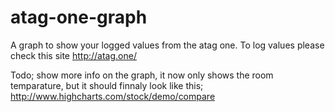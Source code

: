 # atag-one-graph
A graph to show your logged values from the atag one.
To log values please check this site http://atag.one/

Todo; show more info on the graph, it now only shows the room temparature,
but it should finnaly look like this; http://www.highcharts.com/stock/demo/compare
